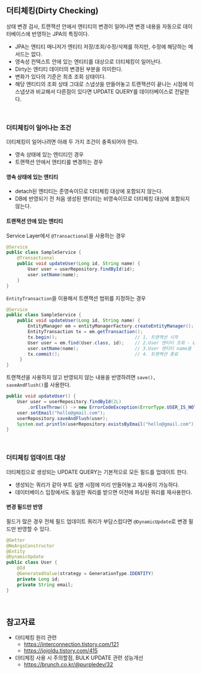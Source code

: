 ## 더티체킹(Dirty Checking)
상태 변경 검사, 트랜잭션 안에서 엔티티의 변경이 일어나면 변경 내용을 자동으로 데이터베이스에 반영하는 JPA의 특징이다.
- JPA는 엔티티 매니저가 엔티티 저장/조회/수정/삭제를 하지만, 수정에 해당하는 메서드는 없다.
- 영속성 컨텍스트 안에 있는 엔티티를 대상으로 더티체킹이 일어난다.
- Dirty는 엔티티 데이터의 변경된 부분을 의미한다.
- 변화가 있다의 기준은 최초 조회 상태이다.
- 해당 엔티티의 조회 상태 그대로 스냅샷을 만들어놓고 트랜잭션이 끝나는 시점에 이 스냅샷과 비교해서 다른점이 있다면 UPDATE QUERY를 데이터베이스로 전달한다.

<br />

### 더티체킹이 일어나는 조건
더티체킹이 일어나려면 아래 두 가지 조건이 충족되어야 한다.
- 영속 상태에 있는 엔티티인 경우
- 트랜잭션 안에서 엔티티를 변경하는 경우

#### 영속 상태에 있는 엔티티
- detach된 엔티티는 준영속이므로 더티체킹 대상에 포함되지 않는다.
- DB에 반영되기 전 처음 생성된 엔티티는 비영속이므로 더티체킹 대상에 포함되지 않는다.

#### 트랜잭션 안에 있는 엔티티
Service Layer에서 `@Transactional`을 사용하는 경우
```java
@Service
public class SampleService {
    @Transactional
    public void updateUser(Long id, String name) {
        User user = userRepository.findById(id);
        user.setName(name);
    }
}
```

`EntityTransaction`을 이용해서 트랜잭션 범위를 지정하는 경우
```java
@Service
public class SampleService {
    public void updateUser(Long id, String name) {
        EntityManager em = entityManagerFactory.createEntityManager();
        EntityTransaction tx = em.getTransaction();
        tx.begin();                             // 1. 트랜잭션 시작
        User user = em.find(User.class, id);    // 2.User 엔티티 조회 - User 스냅샷 생성
        user.setName(name);                     // 3.User 엔티티 name을 변경
        tx.commit();                            // 4. 트랜잭션 종료
     }
}
```

트랜잭션을 사용하지 않고 반영되지 않는 내용을 반영하려면 `save(), saveAndFlush()`를 사용한다.
```java
public void updateUser() {
    User user = userRepository.findById(2L)
        .orElseThrow(() -> new ErrorCodeException(ErrorType.USER_IS_NOT_EXISTING));
    user.setEmail("hello@gmail.com");
    userRepository.saveAndFlush(user);
    System.out.println(userRepository.existsByEmail("hello@gmail.com"));
} 
```

<br />

### 더티체킹 업데이트 대상
더티체킹으로 생성되는 UPDATE QUERY는 기본적으로 모든 필드를 업데이트 한다.
- 생성되는 쿼리가 같아 부트 실행 시점에 미리 만들어놓고 재사용이 가능하다.
- 데이터베이스 입장에서도 동일한 쿼리를 받으면 이전에 파싱된 쿼리를 재사용한다.

#### 변경 필드만 반영
필드가 많은 경우 전체 필드 업데이트 쿼리가 부담스럽다면 `@DynamicUpdate`로 변경 필드만 반영할 수 있다.
```java
@Getter
@NoArgsConstructor
@Entity
@DynamicUpdate
public class User {
    @Id
    @GeneratedValue(strategy = GenerationType.IDENTITY)
    private Long id;
    private String email;
}
```

<br />

## 참고자료
- 더티체킹 원리 관련
    - https://interconnection.tistory.com/121
    - https://jojoldu.tistory.com/415
- 더티체킹 사용 시 주의할점, BULK UPDATE 관련 성능개선
  - https://brunch.co.kr/@purpledev/32